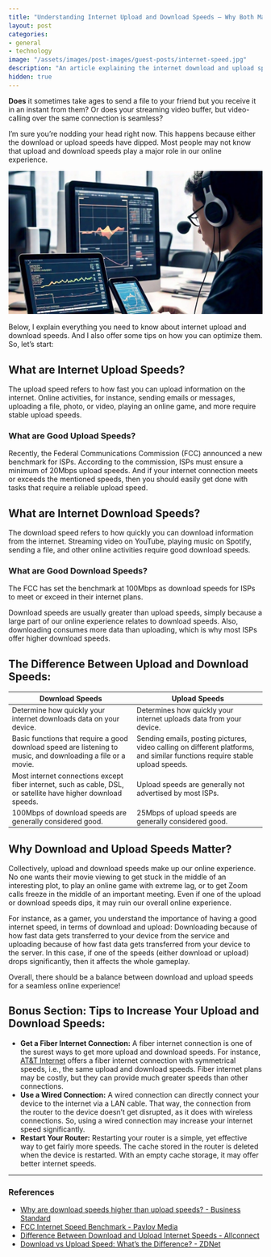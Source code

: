 ```yaml
---
title: "Understanding Internet Upload and Download Speeds – Why Both Matter?"
layout: post
categories:
- general
- technology
image: "/assets/images/post-images/guest-posts/internet-speed.jpg"
description: "An article explaining the internet download and upload speed and why does those matter"
hidden: true
---
```


**Does** it sometimes take ages to send a file to your friend but you receive it in an instant from them? Or does your streaming video buffer, but video-calling over the same connection is seamless?  

I’m sure you’re nodding your head right now. This happens because either the download or upload speeds have dipped. Most people may not know that upload and download speeds play a major role in our online experience.  

![Internet download and upload speed featured image](/assets/images/post-images/guest-posts/internet-speed.jpg)

Below, I explain everything you need to know about internet upload and download speeds. And I also offer some tips on how you can optimize them. So, let’s start:  

## What are Internet Upload Speeds?  
The upload speed refers to how fast you can upload information on the internet. Online activities, for instance, sending emails or messages, uploading a file, photo, or video, playing an online game, and more require stable upload speeds.  

### What are Good Upload Speeds?  
Recently, the Federal Communications Commission (FCC) announced a new benchmark for ISPs. According to the commission, ISPs must ensure a minimum of 20Mbps upload speeds. And if your internet connection meets or exceeds the mentioned speeds, then you should easily get done with tasks that require a reliable upload speed.  

## What are Internet Download Speeds?  
The download speed refers to how quickly you can download information from the internet. Streaming video on YouTube, playing music on Spotify, sending a file, and other online activities require good download speeds.  

### What are Good Download Speeds?  
The FCC has set the benchmark at 100Mbps as download speeds for ISPs to meet or exceed in their internet plans.  

Download speeds are usually greater than upload speeds, simply because a large part of our online experience relates to download speeds. Also, downloading consumes more data than uploading, which is why most ISPs offer higher download speeds.  

## The Difference Between Upload and Download Speeds:  

| Download Speeds                           | Upload Speeds                         |
|-------------------------------------------|---------------------------------------|
| Determine how quickly your internet downloads data on your device. | Determines how quickly your internet uploads data from your device. |
| Basic functions that require a good download speed are listening to music, and downloading a file or a movie. | Sending emails, posting pictures, video calling on different platforms, and similar functions require stable upload speeds. |
| Most internet connections except fiber internet, such as cable, DSL, or satellite have higher download speeds. | Upload speeds are generally not advertised by most ISPs. |
| 100Mbps of download speeds are generally considered good. | 25Mbps of upload speeds are generally considered good. |

## Why Download and Upload Speeds Matter?  
Collectively, upload and download speeds make up our online experience. No one wants their movie viewing to get stuck in the middle of an interesting plot, to play an online game with extreme lag, or to get Zoom calls freeze in the middle of an important meeting. Even if one of the upload or download speeds dips, it may ruin our overall online experience.  

For instance, as a gamer, you understand the importance of having a good internet speed, in terms of download and upload: Downloading because of how fast data gets transferred to your device from the service and uploading because of how fast data gets transferred from your device to the server. In this case, if one of the speeds (either download or upload) drops significantly, then it affects the whole gameplay.  

Overall, there should be a balance between download and upload speeds for a seamless online experience!  

## Bonus Section: Tips to Increase Your Upload and Download Speeds:  

- **Get a Fiber Internet Connection:** A fiber internet connection is one of the surest ways to get more upload and download speeds. For instance, [AT&T Internet](https://www.buytvinternetphone.com/att/internet) offers a fiber internet connection with symmetrical speeds, i.e., the same upload and download speeds. Fiber internet plans may be costly, but they can provide much greater speeds than other connections.  
- **Use a Wired Connection:** A wired connection can directly connect your device to the internet via a LAN cable. That way, the connection from the router to the device doesn’t get disrupted, as it does with wireless connections. So, using a wired connection may increase your internet speed significantly.  
- **Restart Your Router:** Restarting your router is a simple, yet effective way to get fairly more speeds. The cache stored in the router is deleted when the device is restarted. With an empty cache storage, it may offer better internet speeds.  

---

### References  
- [Why are download speeds higher than upload speeds? - Business Standard](https://www.business-standard.com/podcast/technology/why-are-download-speeds-higher-than-upload-speeds-122092300055_1.html#goog_rewarded)  
- [FCC Internet Speed Benchmark - Pavlov Media](https://pavlovmedia.com/fcc-internet-speed-benchmark/#:~:text=Out%2C%20Residential%20Fiber-,Everything%20You%20Need%20to%20Know%20About%20the%20FCC's%20New%20Internet,upload%20speeds%20of%2020%20Mbps.)  
- [Difference Between Download and Upload Internet Speeds - Allconnect](https://www.allconnect.com/blog/difference-between-download-upload-internet-speeds)  
- [Download vs Upload Speed: What’s the Difference? - ZDNet](https://www.zdnet.com/home-and-office/networking/download-vs-upload-speed-whats-the-difference/)  
